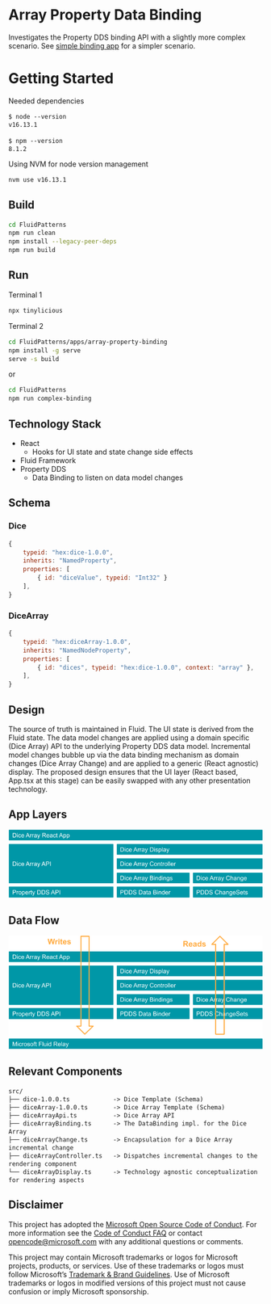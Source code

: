 # Array Property Data Binding 

Investigates the Property DDS binding API with a slightly more complex scenario. See [simple binding app](../simple-property-binding) for a simpler scenario.


# Getting Started

Needed dependencies
```
$ node --version
v16.13.1

$ npm --version
8.1.2
```

Using NVM for node version management
```sh
nvm use v16.13.1
```
## Build

```sh
cd FluidPatterns
npm run clean
npm install --legacy-peer-deps
npm run build
```


## Run

Terminal 1

```sh
npx tinylicious
```

Terminal 2

```sh
cd FluidPatterns/apps/array-property-binding
npm install -g serve
serve -s build
```
or

```sh
cd FluidPatterns
npm run complex-binding
```

## Technology Stack

- React
  - Hooks for UI state and state change side effects
- Fluid Framework
- Property DDS
  - Data Binding to listen on data model changes

## Schema

### Dice

```js
{
    typeid: "hex:dice-1.0.0",
    inherits: "NamedProperty",
    properties: [
        { id: "diceValue", typeid: "Int32" }
    ],
}
```

### DiceArray 

```js
{
    typeid: "hex:diceArray-1.0.0",
    inherits: "NamedNodeProperty",
    properties: [
        { id: "dices", typeid: "hex:dice-1.0.0", context: "array" },
    ],
}
```

## Design

The source of truth is maintained in Fluid. The UI state is derived from the Fluid state. The data model changes are applied using a domain specific (Dice Array) API to the underlying Property DDS data model. Incremental model changes bubble up via the data binding mechanism as domain changes (Dice Array Change) and are applied to a generic (React agnostic) display. The proposed design ensures that the UI layer (React based, App.tsx at this stage) can be easily swapped with any other presentation technology.


## App Layers

![Application Layers](./doc/img/app-layers-ing-2.png)

## Data Flow

![Data Flow](./doc/img/data-flow-ing-2.png)


## Relevant Components

```
src/
├── dice-1.0.0.ts            -> Dice Template (Schema)
├── diceArray-1.0.0.ts       -> Dice Array Template (Schema)
├── diceArrayApi.ts          -> Dice Array API 
├── diceArrayBinding.ts      -> The DataBinding impl. for the Dice Array
├── diceArrayChange.ts       -> Encapsulation for a Dice Array incremental change
├── diceArrayController.ts   -> Dispatches incremental changes to the rendering component
└── diceArrayDisplay.ts      -> Technology agnostic conceptualization for rendering aspects
```


## Disclaimer

This project has adopted the [Microsoft Open Source Code of Conduct](https://opensource.microsoft.com/codeofconduct/).
For more information see the [Code of Conduct FAQ](https://opensource.microsoft.com/codeofconduct/faq/) or contact
[opencode@microsoft.com](mailto:opencode@microsoft.com) with any additional questions or comments.

This project may contain Microsoft trademarks or logos for Microsoft projects, products, or services. Use of these
trademarks or logos must follow Microsoft’s [Trademark & Brand Guidelines](https://www.microsoft.com/trademarks). Use of
Microsoft trademarks or logos in modified versions of this project must not cause confusion or imply Microsoft
sponsorship.
